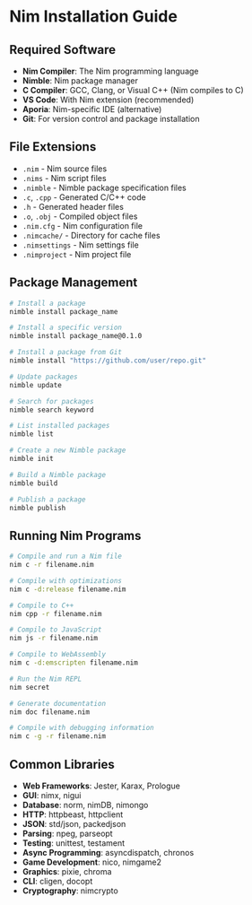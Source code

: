 # Nim Installation Guide

## Required Software

- **Nim Compiler**: The Nim programming language
- **Nimble**: Nim package manager
- **C Compiler**: GCC, Clang, or Visual C++ (Nim compiles to C)
- **VS Code**: With Nim extension (recommended)
- **Aporia**: Nim-specific IDE (alternative)
- **Git**: For version control and package installation

## File Extensions

- `.nim` - Nim source files
- `.nims` - Nim script files
- `.nimble` - Nimble package specification files
- `.c`, `.cpp` - Generated C/C++ code
- `.h` - Generated header files
- `.o`, `.obj` - Compiled object files
- `.nim.cfg` - Nim configuration file
- `.nimcache/` - Directory for cache files
- `.nimsettings` - Nim settings file
- `.nimproject` - Nim project file

## Package Management

```bash
# Install a package
nimble install package_name

# Install a specific version
nimble install package_name@0.1.0

# Install a package from Git
nimble install "https://github.com/user/repo.git"

# Update packages
nimble update

# Search for packages
nimble search keyword

# List installed packages
nimble list

# Create a new Nimble package
nimble init

# Build a Nimble package
nimble build

# Publish a package
nimble publish
```

## Running Nim Programs

```bash
# Compile and run a Nim file
nim c -r filename.nim

# Compile with optimizations
nim c -d:release filename.nim

# Compile to C++
nim cpp -r filename.nim

# Compile to JavaScript
nim js -r filename.nim

# Compile to WebAssembly
nim c -d:emscripten filename.nim

# Run the Nim REPL
nim secret

# Generate documentation
nim doc filename.nim

# Compile with debugging information
nim c -g -r filename.nim
```

## Common Libraries

- **Web Frameworks**: Jester, Karax, Prologue
- **GUI**: nimx, nigui
- **Database**: norm, nimDB, nimongo
- **HTTP**: httpbeast, httpclient
- **JSON**: std/json, packedjson
- **Parsing**: npeg, parseopt
- **Testing**: unittest, testament
- **Async Programming**: asyncdispatch, chronos
- **Game Development**: nico, nimgame2
- **Graphics**: pixie, chroma
- **CLI**: cligen, docopt
- **Cryptography**: nimcrypto
